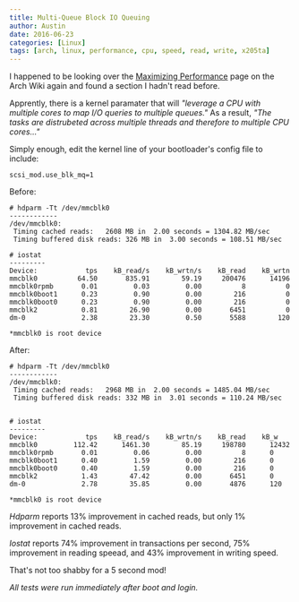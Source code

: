```yaml
---
title: Multi-Queue Block IO Queuing
author: Austin
date: 2016-06-23
categories: [Linux]
tags: [arch, linux, performance, cpu, speed, read, write, x205ta]
---
```


I happened to be looking over the [Maximizing 
Performance](https://wiki.archlinux.org/index.php/maximizing_performance#Tuning_IO_schedulers) 
page on the Arch Wiki again and found a section I hadn't 
read before.

Apprently, there is a kernel paramater that will *"leverage 
a CPU with multiple cores to map I/O queries to multiple 
queues."*  As a result, *"The tasks are distrubeted across 
multiple threads and therefore to multiple CPU cores..."*

Simply enough, edit the kernel line of your bootloader's 
config file to include:

```
scsi_mod.use_blk_mq=1
```

Before:

```
# hdparm -Tt /dev/mmcblk0
------------
/dev/mmcblk0:
 Timing cached reads:   2608 MB in  2.00 seconds = 1304.82 MB/sec
 Timing buffered disk reads: 326 MB in  3.00 seconds = 108.51 MB/sec

# iostat
---------
Device:            tps    kB_read/s    kB_wrtn/s    kB_read    kB_wrtn
mmcblk0          64.50       835.91        59.19     200476      14196
mmcblk0rpmb       0.01         0.03         0.00          8          0
mmcblk0boot1      0.23         0.90         0.00        216          0
mmcblk0boot0      0.23         0.90         0.00        216          0
mmcblk2           0.81        26.90         0.00       6451          0
dm-0              2.38        23.30         0.50       5588        120

*mmcblk0 is root device
```

After:

```
# hdparm -Tt /dev/mmcblk0
------------
/dev/mmcblk0:
 Timing cached reads:   2968 MB in  2.00 seconds = 1485.04 MB/sec
 Timing buffered disk reads: 332 MB in  3.01 seconds = 110.24 MB/sec


# iostat
---------
Device:            tps    kB_read/s    kB_wrtn/s    kB_read    kB_w
mmcblk0         112.42      1461.30        85.19     198780      12432
mmcblk0rpmb       0.01         0.06         0.00          8      0
mmcblk0boot1      0.40         1.59         0.00        216      0 
mmcblk0boot0      0.40         1.59         0.00        216      0 
mmcblk2           1.43        47.42         0.00       6451      0 
dm-0              2.78        35.85         0.00       4876      120 

*mmcblk0 is root device
```

*Hdparm* reports 13% improvement in cached reads, but only 1% improvement in cached reads.

*Iostat* reports 74% improvement in transactions per second, 75% improvement in reading speead, and 43% improvement in writing speed.

That's not too shabby for a 5 second mod!

*All tests were run immediately after boot and login.*
